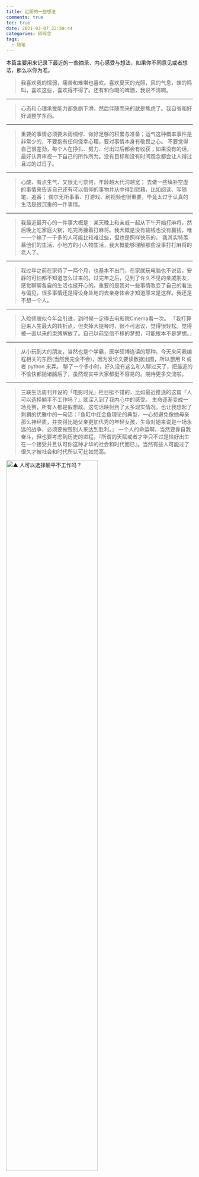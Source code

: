 ```yaml
---
title: 近期的一些想法
comments: true
toc: true
date: 2021-03-07 22:59:44
categories: 碎碎念
tags:
  - 随笔
---
```


本篇主要用来记录下最近的一些摘录、内心感受与想法，如果你不同意见或者想法，那么以你为准。

<!-- more -->

> 我喜欢我的懦弱，痛苦和难堪也喜欢。喜欢夏天的光照，风的气息，蝉的鸣叫，喜欢这些，喜欢得不得了。还有和你喝的啤酒，我说不清啊。

---

> 心态和心理承受能力都急剧下滑，然后伴随而来的就是焦虑了。我自省和好好调整学东西。

---

> 重要的事情必须要未雨绸缪、做好足够的积累与准备；运气这种概率事件是非常少的，不要抱有任何侥幸心理，要对事情本身有敬畏之心。
不要觉得自己很差劲，每个人在挣扎、努力、付出过后都会有收获；如果没有的话，最好认真审视一下自己的所作所为。没有目标和没有时间观念都会让人得过且过的过日子。

---

> 心酸、有点生气、又很无可奈何，年龄越大代沟越宽；
去做一些填补空虚的事情来告诉自己还有可以信仰的事物并从中得到慰藉，比如阅读、写随笔、追番；
偶尔无所事事、打游戏、刷视频也很重要，毕竟太过于认真的生活是很沉重的一件事情。

---

> 我最近最开心的一件事大概是：某天晚上和亲戚一起从下午开始打麻将，然后晚上吃家庭火锅，吃完再接着打麻将。我大概是没有输钱也没有赢钱，唯一一个输了一千多的人可能比较难过些，但也是照样快乐的。
我其实特羡慕他们的生活，小地方的小人物生活，我大概能够理解那些没事打打麻将的老人了。

---

> 我过年之前在家待了一两个月，也基本不出门，在家就玩电脑也不说话，安静的可怕都不知道怎么过来的。过完年之后，见到了许久不见的亲戚朋友，感觉聊聊各自的生活也挺开心的。重要的是我对一些事情改变了自己的看法与偏见，很多事情还是得设身处地的去亲身体会才知道原来是这样。我还是不想一个人。

---

> 入殓师貌似今年会引进，到时候一定得去电影院Cinema看一次。
「我打算迎来人生最大的转折点，但卖掉大提琴时，很不可思议，觉得很轻松。觉得被一直以来的束缚解放了。自己以前坚信不移的梦想，可能根本不是梦想。」

---

>从小玩到大的朋友，当然也是个学霸，医学硕博连读的那种。今天来问我编程相关的东西(当然我完全不会)，因为发论文要读数据出图，所以想用 R 或者 python 来弄。
聊了一个多小时，好久没有这么和人聊过天了，把最近的不愉快都抛诸脑后了，虽然现实中大家都挺不容易的。期待更多交流啦。


---

> 三联生活周刊开设的「电影时光」栏目挺不错的，比如最近推送的这篇『人可以选择躺平不工作吗？』就深入到了我内心中的感受。
生命逐渐变成一场竞赛，所有人都是假想敌。这句话映射到了太多现实情况。也让我想起了刺猬的优雅中的一句话：『鱼缸中红金鱼理论的典型，一心想避免像她母亲那么神经质，并变得比她父亲更加优秀的年轻女孩，生命对她来说是一场永远的战争，必须要摧毁别人来达到胜利。』
一个人的命运啊，当然要靠自我奋斗，但也要考虑到历史的进程。『所谓的天赋或者才华只不过是恰好出生在一个接受并且认可你这种才华的社会和时代而已』。当然有些人可能过了很久才被社会和时代所认可比如梵高。

<img src="https://cdn.jsdelivr.net/gh/vensing/static@master/image/WeChat%20Image_20210312234834.jpg" width="70%;" alt="▲ 人可以选择躺平不工作吗？"></img>

